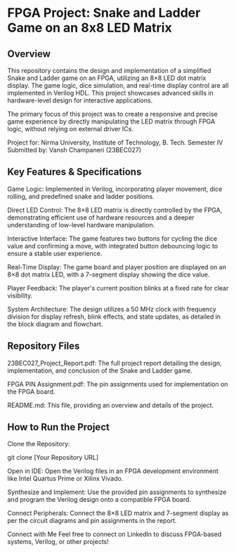 # FPGA Project: Snake and Ladder Game on an 8x8 LED Matrix
## Overview
This repository contains the design and implementation of a simplified Snake and Ladder game on an FPGA, utilizing an 8×8 LED dot matrix display. The game logic, dice simulation, and real-time display control are all implemented in Verilog HDL. This project showcases advanced skills in hardware-level design for interactive applications.

The primary focus of this project was to create a responsive and precise game experience by directly manipulating the LED matrix through FPGA logic, without relying on external driver ICs.

Project for: Nirma University, Institute of Technology, B. Tech. Semester IV
Submitted by: Vansh Champaneri (23BEC027)

## Key Features & Specifications
Game Logic: Implemented in Verilog, incorporating player movement, dice rolling, and predefined snake and ladder positions.

Direct LED Control: The 8×8 LED matrix is directly controlled by the FPGA, demonstrating efficient use of hardware resources and a deeper understanding of low-level hardware manipulation.

Interactive Interface: The game features two buttons for cycling the dice value and confirming a move, with integrated button debouncing logic to ensure a stable user experience.

Real-Time Display: The game board and player position are displayed on an 8×8 dot matrix LED, with a 7-segment display showing the dice value.

Player Feedback: The player's current position blinks at a fixed rate for clear visibility.

System Architecture: The design utilizes a 50 MHz clock with frequency division for display refresh, blink effects, and state updates, as detailed in the block diagram and flowchart.

## Repository Files
23BEC027_Project_Report.pdf: The full project report detailing the design, implementation, and conclusion of the Snake and Ladder game.

FPGA PIN Assignment.pdf: The pin assignments used for implementation on the FPGA board.

README.md: This file, providing an overview and details of the project.

## How to Run the Project
Clone the Repository:

git clone [Your Repository URL]

Open in IDE: Open the Verilog files in an FPGA development environment like Intel Quartus Prime or Xilinx Vivado.

Synthesize and Implement: Use the provided pin assignments to synthesize and program the Verilog design onto a compatible FPGA board.

Connect Peripherals: Connect the 8×8 LED matrix and 7-segment display as per the circuit diagrams and pin assignments in the report.

Connect with Me
Feel free to connect on LinkedIn to discuss FPGA-based systems, Verilog, or other projects!

